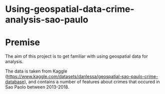 # Using-geospatial-data-crime-analysis-sao-paulo

# Premise

The aim of this project is to get familiar with using geospatial data for analysis.

The data is taken from Kaggle (https://www.kaggle.com/datasets/danlessa/geospatial-sao-paulo-crime-database), and contains a number of features about crimes that occured in Sao Paolo between 2013-2018.
